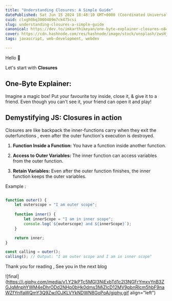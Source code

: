 ```yaml
---
title: "Understanding Closures: A Simple Guide"
datePublished: Sat Jun 15 2024 18:48:10 GMT+0000 (Coordinated Universal Time)
cuid: clxgh0bq3000409m7ck475csi
slug: understanding-closures-a-simple-guide
canonical: https://dev.to/imkarthikeyan/one-byte-explainer-closures-o84
cover: https://cdn.hashnode.com/res/hashnode/image/stock/unsplash/zwsHjakE_iI/upload/75b09d3a672dd101d86b2b28607cda7f.jpeg
tags: javascript, web-development, webdev

---
```


Hello 👋

Let's start with **Closures**

## One-Byte Explainer:

Imagine a magic box! Put your favourite toy inside, close it, & give it to a friend. Even though you can't see it, your friend can open it and play!

## Demystifying JS: Closures in action

Closures are like backpack the inner-functions carry when they exit the outerfunctions , even after the outer function's execution is destroyed.

1. **Function Inside a Function:** You have a function inside another function.
    
2. **Access to Outer Variables:** The inner function can access variables from the outer function.
    
3. **Retain Variables:** Even after the outer function finishes, the inner function keeps the outer variables.
    

Example :

```javascript

function outer() {
    let outerscope = "I am outer scope";
    
    function inner() { 
        let innerScope = "I am in inner scope";
        console.log(`${outerscope} and ${innerScope}`);
    }

    return inner;
}

const calling = outer();
calling(); // Output: "I am outer scope and I am in inner scope"
```

Thank you for reading , See you in the next blog

![final](https://i.giphy.com/media/v1.Y2lkPTc5MGI3NjExbTd1c2I3NGFrYmxvYnB3ZGJqMnphYWM4eDhrODd2NHp0bHk0dms3MiZlcD12MV9pbnRlcm5hbF9naWZfYnlfaWQmY3Q9Zw/lOJKLVYkNDWN8GoPoA/giphy.gif align="left")